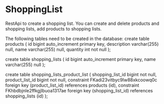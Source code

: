 # ShoppingList
RestApi to create a shopping list.
You can create and delete products and shopping lists, add products to shopping lists.

The following tables need to be created in the database:
create table products
(
    id          bigint auto_increment
        primary key,
    description varchar(255) null,
    name        varchar(255) null,
    quantity    int          not null
);

create table shopping_lists
(
    id   bigint auto_increment
        primary key,
    name varchar(255) null
);

create table shopping_lists_product_list
(
    shopping_list_id bigint not null,
    product_list_id  bigint not null,
    constraint FKadi23vitbyc9lw88xkcoowq0c
        foreign key (product_list_id) references products (id),
    constraint FKhbdbjnle2ffkgjlbuoa1317ae
        foreign key (shopping_list_id) references shopping_lists (id)
);
